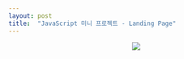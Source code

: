 ```yaml
---
layout: post
title:  "JavaScript 미니 프로젝트 - Landing Page"
---
```


<p align="center">
<img src="https://user-images.githubusercontent.com/97649924/175879828-935806d1-760f-40d1-8c57-c13fc0d1066e.gif">
</p>
